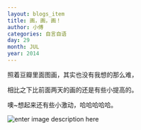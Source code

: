 ```yaml
---
layout: blogs_item
title: 画，画，画！
author: 小傅
categories: 自言自语
day: 29
month: JUL
year: 2014
---
```



照着豆瓣里面图画，其实也没有我想的那么难，

相比之下比前面两天的画的还是有些小提高的。

噢~想起来还有些小激动，哈哈哈哈哈。


![enter image description here][1]


  [1]: http://xiaof.qiniudn.com/0730_1.jpg
